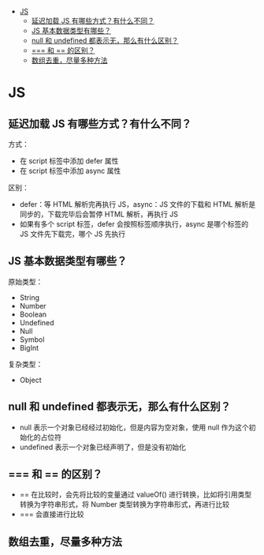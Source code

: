 - [JS](#js)
  - [延迟加载 JS 有哪些方式？有什么不同？](#延迟加载-js-有哪些方式有什么不同)
  - [JS 基本数据类型有哪些？](#js-基本数据类型有哪些)
  - [null 和 undefined 都表示无，那么有什么区别？](#null-和-undefined-都表示无那么有什么区别)
  - [=== 和 == 的区别？](#-和--的区别)
  - [数组去重，尽量多种方法](#数组去重尽量多种方法)


# JS

## 延迟加载 JS 有哪些方式？有什么不同？

方式：
- 在 script 标签中添加 defer 属性
- 在 script 标签中添加 async 属性

区别：

- defer：等 HTML 解析完再执行 JS，async：JS 文件的下载和 HTML 解析是同步的，下载完毕后会暂停 HTML 解析，再执行 JS
- 如果有多个 script 标签，defer 会按照标签顺序执行，async 是哪个标签的 JS 文件先下载完，哪个 JS 先执行

## JS 基本数据类型有哪些？

原始类型：

- String
- Number
- Boolean
- Undefined
- Null
- Symbol
- BigInt

复杂类型：

- Object

## null 和 undefined 都表示无，那么有什么区别？

- null 表示一个对象已经经过初始化，但是内容为空对象，使用 null 作为这个初始化的占位符
- undefined 表示一个对象已经声明了，但是没有初始化

## === 和 == 的区别？

- == 在比较时，会先将比较的变量通过 valueOf() 进行转换，比如将引用类型转换为字符串形式，将 Number 类型转换为字符串形式，再进行比较
- === 会直接进行比较

## 数组去重，尽量多种方法

